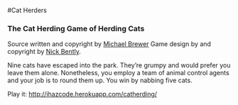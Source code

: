#Cat Herders

### The Cat Herding Game of Herding Cats

Source written and copyright by [Michael Brewer](https://ihazcode.herokuapp.com/)
Game design by and copyright by [Nick Bently](https://nickbentleygames.wordpress.com/2013/12/02/cat-herders-the-cat-herding-game-of-herding-cats/).

Nine cats have escaped into the park. They’re grumpy and would prefer you leave them alone. Nonetheless, you employ a team of animal control agents and your job is to round them up. You win by nabbing five cats.

Play it: http://ihazcode.herokuapp.com/catherding/
